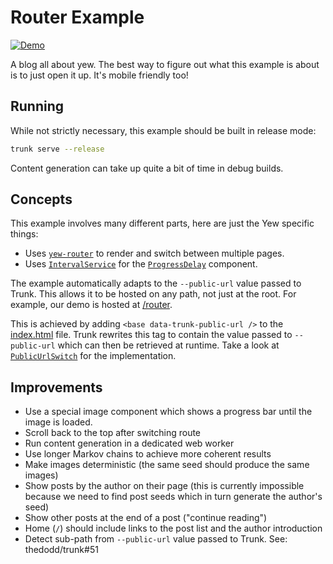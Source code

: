 # Router Example

[![Demo](https://img.shields.io/website?label=demo&url=https%3A%2F%2Fexamples.yew.rs%2Frouter)](https://examples.yew.rs/router)

A blog all about yew.
The best way to figure out what this example is about is to just open it up.
It's mobile friendly too!

## Running

While not strictly necessary, this example should be built in release mode:

```bash
trunk serve --release
```

Content generation can take up quite a bit of time in debug builds.

## Concepts

This example involves many different parts, here are just the Yew specific things:

- Uses [`yew-router`] to render and switch between multiple pages.
- Uses [`IntervalService`] for the [`ProgressDelay`](src/components/progress_delay.rs) component.

The example automatically adapts to the `--public-url` value passed to Trunk.
This allows it to be hosted on any path, not just at the root.
For example, our demo is hosted at [/router](https://examples.yew.rs/router).

This is achieved by adding `<base data-trunk-public-url />` to the [index.html](index.html) file.
Trunk rewrites this tag to contain the value passed to `--public-url` which can then be retrieved at runtime.
Take a look at [`PublicUrlSwitch`](src/switch.rs) for the implementation.

## Improvements

- Use a special image component which shows a progress bar until the image is loaded.
- Scroll back to the top after switching route
- Run content generation in a dedicated web worker
- Use longer Markov chains to achieve more coherent results
- Make images deterministic (the same seed should produce the same images)
- Show posts by the author on their page
  (this is currently impossible because we need to find post seeds which in turn generate the author's seed)
- Show other posts at the end of a post ("continue reading")
- Home (`/`) should include links to the post list and the author introduction
- Detect sub-path from `--public-url` value passed to Trunk. See: thedodd/trunk#51

[`intervalservice`]: https://docs.rs/yew/latest/yew/services/struct.IntervalService.html
[`yew-router`]: https://docs.rs/yew-router/latest/yew_router/
